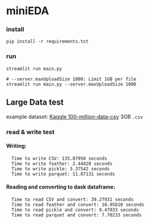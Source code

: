 # miniEDA

### install
```
pip install -r requirements.txt
```
### run
```
streamlit run main.py

# --server.maxUploadSize 1000: Limit 1GB per file
streamlit run main.py --server.maxUploadSize 1000
```

## Large Data test
example dataset: [Kaggle 100-million-data-csv](https://www.kaggle.com/datasets/zanjibar/100-million-data-csv/data) 3GB `.csv`

### read & write test
#### Writing:
```
  Time to write CSV: 135.87950 seconds
  Time to write feather: 2.44420 seconds
  Time to write pickle: 3.37542 seconds
  Time to write parquet: 11.07131 seconds
```
#### Reading and converting to dask dataframe:
```
  Time to read CSV and convert: 39.27931 seconds
  Time to read feather and convert: 10.95810 seconds
  Time to read pickle and convert: 9.47833 seconds
  Time to read parquet and convert: 7.70233 seconds
```
